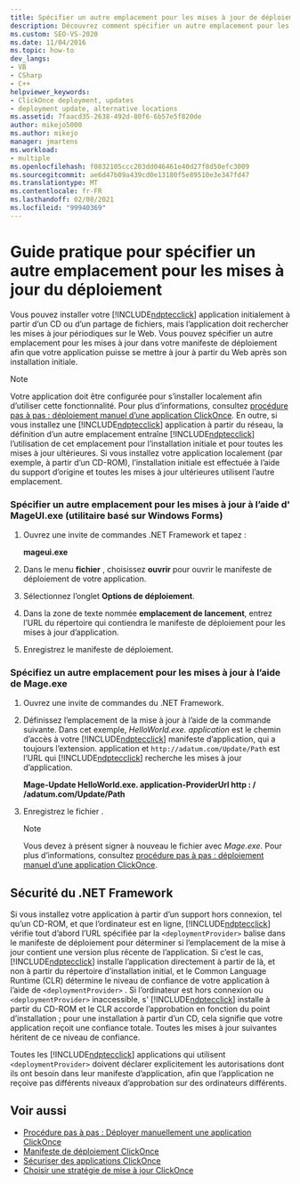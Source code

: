 ```yaml
---
title: Spécifier un autre emplacement pour les mises à jour de déploiement
description: Découvrez comment spécifier un autre emplacement pour les mises à jour de votre application ClickOnce dans votre manifeste de déploiement.
ms.custom: SEO-VS-2020
ms.date: 11/04/2016
ms.topic: how-to
dev_langs:
- VB
- CSharp
- C++
helpviewer_keywords:
- ClickOnce deployment, updates
- deployment update, alternative locations
ms.assetid: 7faacd35-2638-492d-80f6-6b57e5f820de
author: mikejo5000
ms.author: mikejo
manager: jmartens
ms.workload:
- multiple
ms.openlocfilehash: f0832105ccc203dd046461e40d27f8d50efc3009
ms.sourcegitcommit: ae6d47b09a439cd0e13180f5e89510e3e347fd47
ms.translationtype: MT
ms.contentlocale: fr-FR
ms.lasthandoff: 02/08/2021
ms.locfileid: "99940369"
---
```

# <a name="how-to-specify-an-alternate-location-for-deployment-updates"></a>Guide pratique pour spécifier un autre emplacement pour les mises à jour du déploiement
Vous pouvez installer votre [!INCLUDE[ndptecclick](../deployment/includes/ndptecclick_md.md)] application initialement à partir d’un CD ou d’un partage de fichiers, mais l’application doit rechercher les mises à jour périodiques sur le Web. Vous pouvez spécifier un autre emplacement pour les mises à jour dans votre manifeste de déploiement afin que votre application puisse se mettre à jour à partir du Web après son installation initiale.

> [!NOTE]
> Votre application doit être configurée pour s’installer localement afin d’utiliser cette fonctionnalité. Pour plus d’informations, consultez [procédure pas à pas : déploiement manuel d’une application ClickOnce](../deployment/walkthrough-manually-deploying-a-clickonce-application.md). En outre, si vous installez une [!INCLUDE[ndptecclick](../deployment/includes/ndptecclick_md.md)] application à partir du réseau, la définition d’un autre emplacement entraîne [!INCLUDE[ndptecclick](../deployment/includes/ndptecclick_md.md)] l’utilisation de cet emplacement pour l’installation initiale et pour toutes les mises à jour ultérieures. Si vous installez votre application localement (par exemple, à partir d’un CD-ROM), l’installation initiale est effectuée à l’aide du support d’origine et toutes les mises à jour ultérieures utilisent l’autre emplacement.

### <a name="specify-an-alternate-location-for-updates-by-using-mageuiexe-windows-forms-based-utility"></a>Spécifier un autre emplacement pour les mises à jour à l’aide d' MageUI.exe (utilitaire basé sur Windows Forms)

1. Ouvrez une invite de commandes .NET Framework et tapez :

     **mageui.exe**

2. Dans le menu **fichier** , choisissez **ouvrir** pour ouvrir le manifeste de déploiement de votre application.

3. Sélectionnez l’onglet **Options de déploiement**.

4. Dans la zone de texte nommée **emplacement de lancement**, entrez l’URL du répertoire qui contiendra le manifeste de déploiement pour les mises à jour d’application.

5. Enregistrez le manifeste de déploiement.

### <a name="specify-an-alternate-location-for-updates-by-using-mageexe"></a>Spécifiez un autre emplacement pour les mises à jour à l’aide de Mage.exe

1. Ouvrez une invite de commandes du .NET Framework.

2. Définissez l’emplacement de la mise à jour à l’aide de la commande suivante. Dans cet exemple, *HelloWorld.exe. application* est le chemin d’accès à votre [!INCLUDE[ndptecclick](../deployment/includes/ndptecclick_md.md)] manifeste d’application, qui a toujours l’extension. application et `http://adatum.com/Update/Path` est l’URL qui [!INCLUDE[ndptecclick](../deployment/includes/ndptecclick_md.md)] recherche les mises à jour d’application.

    **Mage-Update HelloWorld.exe. application-ProviderUrl http : \/ /adatum.com/Update/Path**

3. Enregistrez le fichier .

   > [!NOTE]
   > Vous devez à présent signer à nouveau le fichier avec *Mage.exe*. Pour plus d’informations, consultez [procédure pas à pas : déploiement manuel d’une application ClickOnce](../deployment/walkthrough-manually-deploying-a-clickonce-application.md).

## <a name="net-framework-security"></a>Sécurité du .NET Framework
 Si vous installez votre application à partir d’un support hors connexion, tel qu’un CD-ROM, et que l’ordinateur est en ligne, [!INCLUDE[ndptecclick](../deployment/includes/ndptecclick_md.md)] vérifie tout d’abord l’URL spécifiée par la `<deploymentProvider>` balise dans le manifeste de déploiement pour déterminer si l’emplacement de la mise à jour contient une version plus récente de l’application. Si c’est le cas, [!INCLUDE[ndptecclick](../deployment/includes/ndptecclick_md.md)] installe l’application directement à partir de là, et non à partir du répertoire d’installation initial, et le Common Language Runtime (CLR) détermine le niveau de confiance de votre application à l’aide de `<deploymentProvider>` . Si l’ordinateur est hors connexion ou `<deploymentProvider>` inaccessible, s' [!INCLUDE[ndptecclick](../deployment/includes/ndptecclick_md.md)] installe à partir du CD-ROM et le CLR accorde l’approbation en fonction du point d’installation ; pour une installation à partir d’un CD, cela signifie que votre application reçoit une confiance totale. Toutes les mises à jour suivantes héritent de ce niveau de confiance.

 Toutes les [!INCLUDE[ndptecclick](../deployment/includes/ndptecclick_md.md)] applications qui utilisent `<deploymentProvider>` doivent déclarer explicitement les autorisations dont ils ont besoin dans leur manifeste d’application, afin que l’application ne reçoive pas différents niveaux d’approbation sur des ordinateurs différents.

## <a name="see-also"></a>Voir aussi
- [Procédure pas à pas : Déployer manuellement une application ClickOnce](../deployment/walkthrough-manually-deploying-a-clickonce-application.md)
- [Manifeste de déploiement ClickOnce](../deployment/clickonce-deployment-manifest.md)
- [Sécuriser des applications ClickOnce](../deployment/securing-clickonce-applications.md)
- [Choisir une stratégie de mise à jour ClickOnce](../deployment/choosing-a-clickonce-update-strategy.md)
